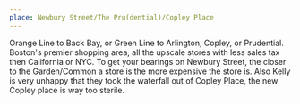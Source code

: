 ```yaml
---
place: Newbury Street/The Pru(dential)/Copley Place
---
```

Orange Line to Back Bay, or Green Line to Arlington, Copley, or Prudential. Boston's premier shopping area, all the upscale stores with less sales tax then California or NYC.  To get your bearings on Newbury Street, the closer to the Garden/Common a store is the more expensive the store is.  Also Kelly is very unhappy that they took the waterfall out of Copley Place, the new Copley place is way too sterile.
